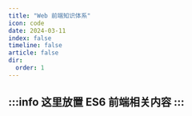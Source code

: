 ```yaml
---
title: "Web 前端知识体系"
icon: code
date: 2024-03-11
index: false
timeline: false
article: false
dir:
  order: 1
---
```

:::info
这里放置 ES6 前端相关内容
:::
---

<AutoCatalog />